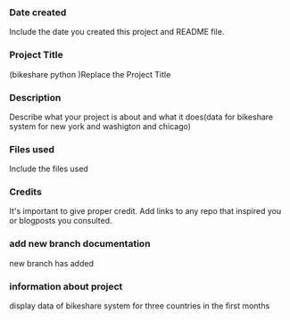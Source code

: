 ### Date created
Include the date you created this project and README file.

### Project Title
(bikeshare python )Replace the Project Title

### Description
Describe what your project is about and what it does(data for bikeshare system for new york and washigton and chicago)

### Files used
Include the files used

### Credits
It's important to give proper credit. Add links to any repo that inspired you or blogposts you consulted.
### add new branch documentation
new branch has added 
### information about project 
display data of bikeshare system for three countries in the first months
